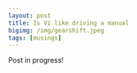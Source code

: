 ```yaml
---
layout: post
title: Is Vi like driving a manual
bigimg: /img/gearshift.jpeg
tags: [musings]
---
```


Post in progress!
